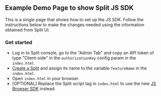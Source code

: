 ## Example Demo Page to show Split JS SDK

This is a single page that shows how to set up the JS SDK. Follow the instructions below to make the changes
needed using the information obtained from Split UI.

### Get started

 * Log in to Split console, go to the "Admin Tab" and copy an API token of type "Client-side" in the `authorizationKey` config param in the `index.html`.
 * [Create a Split](CREATESPLIT.md) and assign its name to the variable `featureName` in the `index.html`.
 * Open `index.html` in your browser.
 * [OPTIONAL] Replace the Split script tag in `index.html` to use the new [JS Browser SDK](https://help.split.io/hc/en-us/articles/360058730852) instead.
